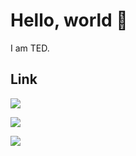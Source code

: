 # Hello, world 👋

I am TED.

## Link
<a href="[https://www.notion.so/appschool1st/10-9dd3475285574f95a97e13a73c2de9d8](https://breakboyted.notion.site/3318bfd5221541ae84b2470d6bc158d5)"><img src="https://img.shields.io/badge/Notion-000000?style=for-the-badge&logo=Notion&logoColor=white"/></a>

<a href="[https://www.notion.so/appschool1st/10-9dd3475285574f95a97e13a73c2de9d8](https://breakboyted.notion.site/3318bfd5221541ae84b2470d6bc158d5)"><img src="https://img.shields.io/badge/이름-색상코드?style=flat-square&logo=로고명&logoColor=로고색"/></a>

<a href="https://velog.io/@teddy5518"><img src="https://img.shields.io/badge/Velog-3DDC84?style=flat-square&logo=Blogger&logoColor=white"/></a>



